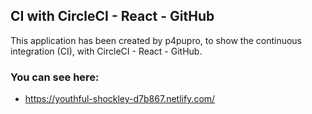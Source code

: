 
## CI with CircleCI - React - GitHub

This application has been created by p4pupro, to show the continuous integration (CI), with CircleCI - React - GitHub.

### You can see here:
*  https://youthful-shockley-d7b867.netlify.com/



